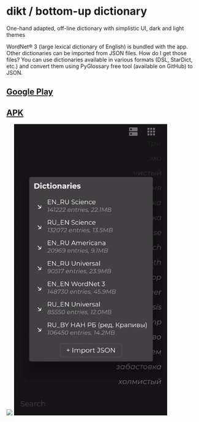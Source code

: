 # dikt / bottom-up dictionary

One-hand adapted, off-line dictionary with simplistic UI, dark and light themes

WordNet® 3 (large lexical dictionary of English) is bundled with the app. Other dictionaries can be imported from JSON files. How do I get those files? You can use dictionaries available in various formats (DSL, StarDict, etc.) and convert them using PyGlossary free tool (available on GitHub) to JSON.

## [Google Play](https://play.google.com/store/apps/details?id=com.saplin.dikt) 
## [APK](https://github.com/maxim-saplin/dikt/releases/download/1.0.1/dikt.apk)
 


<img src="https://raw.githubusercontent.com/maxim-saplin/dikt/master/1.gif" width="400">
<img src="https://raw.githubusercontent.com/maxim-saplin/dikt/master/2.gif" width="400">
